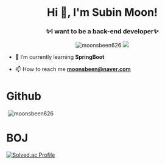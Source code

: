 <h1 align="center">Hi 👋, I'm Subin Moon!</h1>
<h3 align="center">✨I want to be a back-end developer✨</h3>

<div align="center">
   <img src="https://komarev.com/ghpvc/?username=moonsbeen626&label=Profile%20views&color=0e75b6&style=flat" alt="moonsbeen626" /> 
<a href="https://hits.seeyoufarm.com"><img src="https://hits.seeyoufarm.com/api/count/incr/badge.svg?url=https%3A%2F%2Fgithub.com%2Fmoonsbeen626&count_bg=%2379C83D&title_bg=%23555555&icon=&icon_color=%23E7E7E7&title=hits&edge_flat=false"/></a>
</div>

- 🌱 I’m currently learning **SpringBoot**

- 📫 How to reach me **moonsbeen@naver.com**


# Github
<p>&nbsp;<img align="center" src="https://github-readme-stats.vercel.app/api?username=moonsbeen626&show_icons=true&locale=en" alt="moonsbeen626" /></p>


# BOJ
[![Solved.ac Profile](http://mazassumnida.wtf/api/v2/generate_badge?boj=moonsbeen)](https://solved.ac/moonsbeen/)




